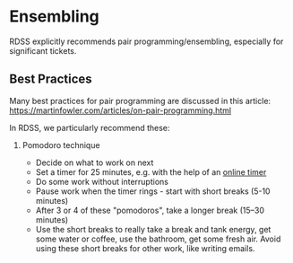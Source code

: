# Ensembling

RDSS explicitly recommends pair programming/ensembling, especially for significant tickets. 

## Best Practices

Many best practices for pair programming are discussed in this article: https://martinfowler.com/articles/on-pair-programming.html

In RDSS, we particularly recommend these: 

1. Pomodoro technique

    * Decide on what to work on next
    * Set a timer for 25 minutes, e.g. with the help of an [online timer](https://pomofocus.io/)
    * Do some work without interruptions
    * Pause work when the timer rings - start with short breaks (5-10 minutes)
    * After 3 or 4 of these "pomodoros", take a longer break (15–30 minutes)
    * Use the short breaks to really take a break and tank energy, get some water or coffee, use the bathroom, get some fresh air. Avoid using these short breaks for other work, like writing emails.
